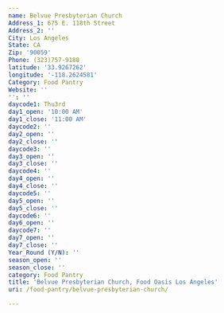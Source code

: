 ```yaml
---
name: Belvue Presbyterian Church
Address_1: 675 E. 118th Street
Address_2: ''
City: Los Angeles
State: CA
Zip: '90059'
Phone: (323)757-9188
latitude: '33.9267262'
longitude: '-118.2624581'
Category: Food Pantry
Website: ''
'': ''
daycode1: Thu3rd
day1_open: '10:00 AM'
day1_close: '11:00 AM'
daycode2: ''
day2_open: ''
day2_close: ''
daycode3: ''
day3_open: ''
day3_close: ''
daycode4: ''
day4_open: ''
day4_close: ''
daycode5: ''
day5_open: ''
day5_close: ''
daycode6: ''
day6_open: ''
daycode7: ''
day7_open: ''
day7_close: ''
Year_Round (Y/N): ''
season_open: ''
season_close: ''
category: Food Pantry
title: 'Belvue Presbyterian Church, Food Oasis Los Angeles'
uri: /food-pantry/belvue-presbyterian-church/

---
```

